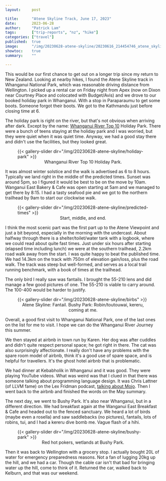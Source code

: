 ```yaml
---
layout:     post

title:      "Atene Skyline Track, June 17, 2023"
date:       2023-06-28
author:     "Patrick Lam"
tags:       ["trip-reports", "nz", "hike"]
categories: ["travel"]
published:  true
image:      "/img/20230628-atene-skyline/20230616_214454746_atene_skyline_view-PANO.webp"
showtoc:    true
summary:    ""

---
```


This would be our first chance to get out on a longer trip since my
return to New Zealand.  Looking at nearby hikes, I found the Atene
Skyline track in Whanganui National Park, which was reasonable driving
distance from Wellington. I picked up a rental car on Friday night
from Apex (now on Dixon near Courtney Place and colocated with
Budget/Avis) and we drove to our booked holiday park in
Whanganui. With a stop in Paraparaumu to get some boots. Someone
forgot their boots. We got to the Kathmandu just before closing time at 6.

The holiday park is right on the river, but that's not obvious when
arriving after dark.  Except by the name: [Whanganui River Top 10](https://top10.co.nz/park/whanganui-river-top-10-holiday-park)
Holiday Park.  There were a bunch of teens staying at the holiday park
and I was worried, but they were quiet when it was quiet time. Anyway,
we had a good stay there and didn't use the facilities, but they
looked great.

<figure>
{{< gallery-slider dir="/img/20230628-atene-skyline/holiday-park" >}}
<figcaption style="text-align:center">Whanganui River Top 10 Holiday Park.</figcaption>
</figure>

It was almost winter solstice and the walk is advertised as 6 to 8
hours. Typically we land right in the middle of the predicted
times. Sunset was around 5pm, so I figured it would be best to be on
the move by 10am. Wanganui East Bakery & Cafe was open starting at 5am
and we managed to get there by 8:15.  I had a tasty seafood pie and we
got to the northern trailhead by 9am to start our clockwise walk.

<figure>
{{< gallery-slider dir="/img/20230628-atene-skyline/predicted-times" >}}
<figcaption style="text-align:center">Start, middle, and end.</figcaption>
</figure>

I think the most scenic part was the first part up to the Atene
Viewpoint and just a bit beyond, especially in the morning with the
undercast. About halfway through there is a shelter/toilet/water tank
with a logbook, where we could read about quite fast times. Just under
six hours after starting (elapsed time including lunch) we were at the
southern trailhead, 2.2km road walk away from the start. I was quite
happy to beat the published time.  We had 14.3km on the track with
750m of elevation gain/loss, plus the road walk. The track was steep
but well-formed, and serves as a local trail running benchmark, with a
book of times at the trailhead.

The only bird I really saw was fantails. I brought the 55-210 lens
and did manage a few good pictures of one. The 55-210 is viable to carry
around. The 100-400 would be harder to justify.

<figure>
{{< gallery-slider dir="/img/20230628-atene-skyline/birbs" >}}
<figcaption style="text-align:center">Atene Skyline: Fantail. Bushy Park: Robin/toutouwai, kereru, coming at me.</figcaption>
</figure>


Overall, a good first visit to Whanganui National Park, one of the
last ones on the list for me to visit. I hope we can do the Whanganui
River Journey this summer.

We then stayed at airbnb in town run by Karen. Her dog was after
cuddles and didn't quite respect personal space; he got right in
there. The cat was also surprisingly affectionate. I really don't have
any problems with the spare room model of airbnb, think it's a good
use of spare space, and is helpful for travellers. It's the ghost
hotel airbnb that is problematic.

We had dinner at Kebabholik in Whanganui and it was good. They were
playing YouTube videos.  What was weird was that I clued in that there
was someone talking about programming language design.  It was Chris
Lattner (of LLVM fame) on the Lex Fridman podcast, [talking about
Mojo](https://www.youtube.com/watch?v=nWTvXbQHwWs). Then I went back to the airbnb and
finished the words on the May summary.

The next day, we went to Bushy Park. It's also near Whanganui, but in
a different direction. We had breakfast again at the Wanganui East
Breakfast & Cafe and headed out to the fenced sanctuary. We heard a
lot of birds (maybe even a rosella) and saw saddlebacks (no pictures),
fantails, lots of robins, tui, and I had a kereru dive bomb me. Vague flash
of a hihi.

<figure>
{{< gallery-slider dir="/img/20230628-atene-skyline/bushy-park" >}}
<figcaption style="text-align:center">Red hot pokers, wetlands at Bushy Park.</figcaption>
</figure>

Then it was back to Wellington with a grocery stop. I actually bought
20L of water for emergency preparedness reasons. Not a fan of lugging
20kg up the hill, and we had a car. Though the cable car isn't that bad
for bringing water up the hill, come to think of it. Returned the car, walked
back to Kelburn, and that was our weekend.
